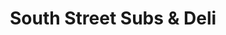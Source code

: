 ---
title: "South Street Subs & Deli"
url: /nanticoke/south-street-subs-und-deli/
shop: Feinkost
---